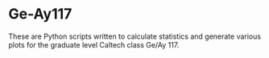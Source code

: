 # Ge-Ay117
These are Python scripts written to calculate statistics and generate various plots for the graduate level Caltech class Ge/Ay 117. 
